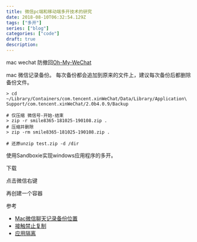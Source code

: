 ```yaml
---
title: 微信pc端和移动端多开技术的研究 
date: 2018-08-10T06:32:54.129Z
tags: ["多开"]
series: ["blog"]
categories: ["code"]
draft: true
description:
---
```


mac wechat 防撤回[Oh-My-WeChat](https://github.com/lmk123/oh-my-wechat)

mac 微信记录备份。
每次备份都会追加到原来的文件上，建议每次备份后都删除备份文件。
```shell
> cd ~/Library/Containers/com.tencent.xinWeChat/Data/Library/Application\ Support/com.tencent.xinWeChat/2.0b4.0.9/Backup

# 仅压缩 微信号-开始-结束
> zip -r smile8365-181025-190108.zip . 
# 压缩并删除
> zip -rm smile8365-181025-190108.zip .

# 还原unzip test.zip -d /dir
```
使用Sandboxie实现windows应用程序的多开。

下载

点击微信右键

再创建一个容器

参考  
- [Mac微信聊天记录备份位置](https://www.zhihu.com/question/50022284/answer/123677875)
- [接触禁止复制](https://zhuanlan.zhihu.com/p/32155254)
- [应用隔离](https://www.zhihu.com/question/25395183/answer/79937376)